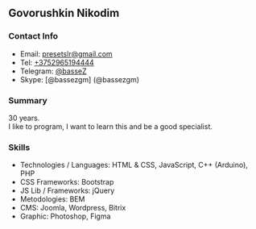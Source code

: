 ## Govorushkin Nikodim

### Contact Info
 - Email: [presetslr@gmail.com](mailto:onjjje@gmail.com)
 - Tel: [+3752965194444](tel:+375296519444)
 - Telegram: [@basseZ](https://t.me/bassez)
 - Skype: [@bassezgm] (@bassezgm)

### Summary
30 years.  
I like to program, I want to learn this and be a good specialist.  

### Skills
 - Technologies / Languages: HTML & CSS, JavaScript, C++ (Arduino), PHP
 - CSS Frameworks: Bootstrap
 - JS Lib / Frameworks: jQuery
 - Metodologies: BEM
 - CMS: Joomla, Wordpress, Bitrix
 - Graphic: Photoshop, Figma